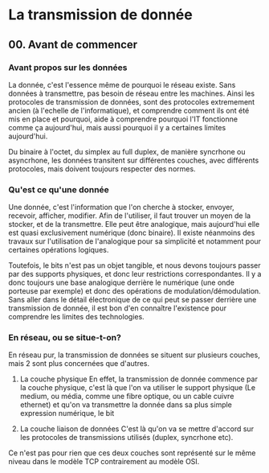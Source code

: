 # La transmission de donnée

## 00. Avant de commencer

### Avant propos sur les données

La donnée, c'est l'essence même de pourquoi le réseau existe. Sans données à transmettre, pas besoin de réseau entre les machines.
Ainsi les protocoles de transmission de données, sont des protocoles extremement ancien (à l'echelle de l'informatique), et comprendre comment ils ont été mis en place et pourquoi, aide à comprendre pourquoi l'IT fonctionne comme ça aujourd'hui, mais aussi pourquoi il y a certaines limites aujourd'hui.

Du binaire à l'octet, du simplex au full duplex, de manière syncrhone ou asyncrhone, les données transitent sur différentes couches, avec différents protocoles, mais doivent toujours respecter des normes.

### Qu'est ce qu'une donnée

Une donnée, c'est l'information que l'on cherche à stocker, envoyer, recevoir, afficher, modifier. 
Afin de l'utiliser, il faut trouver un moyen de la stocker, et de la transmettre. Elle peut être analogique, mais aujourd'hui elle est quasi exclusivement numérique (donc binaire). Il existe néanmoins des travaux sur l'utilisation de l'analogique pour sa simplicité et notamment pour certaines opérations logiques.

Toutefois, le bits n'est pas un objet tangible, et nous devons toujours passer par des supports physiques, et donc leur restrictions correspondantes. Il y a donc toujours une base analogique derrière le numérique (une onde porteuse par exemple) et donc des opérations de modulation/démodulation. Sans aller dans le détail électronique de ce qui peut se passer derrière une transmission de donnée, il est bon d'en connaître l'existence pour comprendre les limites des technologies.

### En réseau, ou se situe-t-on?

En réseau pur, la transmission de données se situent sur plusieurs couches, mais 2 sont plus concernées que d'autres.
1. La couche physique
En effet, la transmission de donnée commence par la couche physique, c'est là que l'on va utiliser le support physique (Le medium, ou média, comme une fibre optique, ou un cable cuivre ethernet) et qu'on va transmettre la donnée dans sa plus simple expression numérique, le bit

2. La couche liaison de données
C'est là qu'on va se mettre d'accord sur les protocoles de transmissions utilisés (duplex, syncrhone etc).

Ce n'est pas pour rien que ces deux couches sont représenté sur le même niveau dans le modèle TCP contrairement au modèle OSI.
